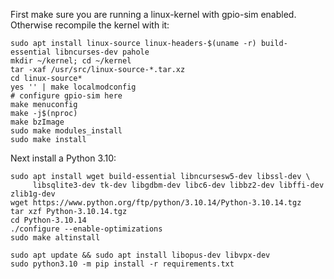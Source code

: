 First make sure you are running a linux-kernel with gpio-sim enabled.
Otherwise recompile the kernel with it:
```
sudo apt install linux-source linux-headers-$(uname -r) build-essential libncurses-dev pahole
mkdir ~/kernel; cd ~/kernel
tar -xaf /usr/src/linux-source-*.tar.xz
cd linux-source*
yes '' | make localmodconfig
# configure gpio-sim here
make menuconfig
make -j$(nproc)
make bzImage
sudo make modules_install
sudo make install
```

Next install a Python 3.10:
```
sudo apt install wget build-essential libncursesw5-dev libssl-dev \
     libsqlite3-dev tk-dev libgdbm-dev libc6-dev libbz2-dev libffi-dev zlib1g-dev
wget https://www.python.org/ftp/python/3.10.14/Python-3.10.14.tgz
tar xzf Python-3.10.14.tgz
cd Python-3.10.14
./configure --enable-optimizations
sudo make altinstall
```

```
sudo apt update && sudo apt install libopus-dev libvpx-dev
sudo python3.10 -m pip install -r requirements.txt
```
